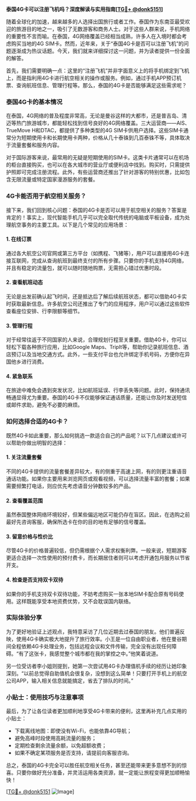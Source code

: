 **泰国4G卡可以注册飞机吗？深度解读与实用指南[[TG💪+ @donk5151](https://t.me/s/donk5151)]**

随着全球化的加速，越来越多的人选择出国旅行或者工作。泰国作为东南亚最受欢迎的旅游目的地之一，吸引了无数游客和商务人士。对于这些人群来说，手机网络的重要性不言而喻。在泰国，4G网络覆盖已经相当成熟，许多人在入境时都会考虑购买当地的4G SIM卡。然而，近年来，关于“泰国4G卡是否可以注册飞机”的问题逐渐成为热议话题。今天，我们就来详细探讨这一问题，并为读者提供一份全面的解答。

首先，我们需要明确一点：这里的“注册飞机”并非字面意义上的将手机绑定到飞机上，而是指利用4G卡进行航空相关的操作或服务。例如，通过手机APP预订机票、查询航班信息、管理行程等。那么，泰国的4G卡是否能够满足这些需求呢？

### 泰国4G卡的基本情况

在泰国，4G网络的普及程度非常高，无论是曼谷这样的大都市，还是普吉岛、清迈等热门旅游城市，都能轻松找到信号良好的4G网络覆盖。三大运营商——AIS、TrueMove H和DTAC，都提供了多种类型的4G SIM卡供用户选择。这些SIM卡通常分为短期使用卡和长期使用卡两种，价格从几十泰铢到几百泰铢不等，具体取决于流量套餐和服务内容。

对于国际游客来说，最常用的无疑是短期使用的SIM卡。这类卡片通常可以在机场的柜台直接购买，也可以在各大城市的营业厅或便利店中找到。购买时，只需提供护照即可完成注册流程。此外，有些运营商还推出了针对游客的特别优惠，比如包含无限流量或特定国家漫游服务的套餐。

### 4G卡能否用于航空相关服务？

接下来，我们回到核心问题：泰国的4G卡是否可以用于航空相关的服务？答案是肯定的！事实上，现代智能手机几乎可以完全取代传统的电脑或平板设备，成为处理航空事务的主要工具。以下是几个常见的应用场景：

#### 1. **在线订票**
通过各大航空公司官网或第三方平台（如携程、飞猪等），用户可以直接用4G卡连接互联网，完成从查询航班到最终支付的所有步骤。只要你的手机支持4G网络，并且有稳定的流量包，就可以随时随地购票，无需担心错过优惠时段。

#### 2. **查看航班动态**
无论是出发前确认起飞时间，还是抵达后了解后续航班状态，都可以借助4G卡实时获取最新信息。许多航空公司还推出了专门的应用程序，用户可以通过这些软件查看座位安排、行李限额等细节。

#### 3. **管理行程**
对于经常往返于不同国家的人来说，合理规划行程至关重要。借助4G卡，你可以轻松下载各种旅行应用，比如Google Maps、TripIt等，帮助你记录航班信息、酒店预订以及当地交通方式。此外，一些支付平台也允许绑定手机号码，方便你在异国他乡进行消费。

#### 4. **紧急联系**
在旅途中难免会遇到突发状况，比如航班延误、行李丢失等问题。此时，保持通讯畅通显得尤为重要。泰国的4G卡不仅能够保证通话质量，还能让你及时发送短信或邮件求助，避免不必要的麻烦。

### 如何选择合适的4G卡？

既然4G卡如此重要，那么如何挑选一款适合自己的产品呢？以下几点建议或许可以帮助你做出明智的选择：

#### 1. **关注流量套餐**
不同的4G卡提供的流量套餐差异较大，有的侧重于高速上网，有的则更注重语音通话功能。如果你主要用来浏览网页或观看视频，可以选择流量丰富的套餐；如果需要频繁打电话，则应优先考虑语音分钟数较多的产品。

#### 2. **查看覆盖范围**
虽然泰国整体网络环境较好，但某些偏远地区可能仍存在盲区。因此，在选购之前最好先咨询客服，确保所选卡在你的目的地有足够的信号覆盖。

#### 3. **留意价格与性价比**
尽管4G卡的价格普遍较低，但仍需根据个人需求权衡利弊。一般来说，短期游客更适合选择一次性使用的预付费卡，而长期居住者则可以考虑开通包月服务以节省开支。

#### 4. **检查是否支持双卡双待**
如果你的手机支持双卡双待功能，不妨考虑购买一张本地SIM卡配合原有号码使用。这样既能享受本地资费优势，又不会耽误国内联络。

### 实际体验分享

为了更好地验证上述观点，我特意采访了几位近期去过泰国的朋友。他们普遍反映，使用4G卡确实极大地提升了旅行效率。小王是一位自由职业者，他在曼谷期间全程依赖4G卡处理业务，包括远程会议和文件传输，完全没有出现任何障碍。“有了这张卡，我感觉整个城市都在我的掌控之中。”他笑着说道。

另一位受访者李小姐则提到，她第一次尝试用4G卡办理值机手续的经历让她印象深刻。“以前总觉得自助值机会很复杂，没想到这么简单！只要打开手机上的航空公司APP，输入相关信息就能搞定，省去了排队的时间。”

### 小贴士：使用技巧与注意事项

最后，为了让各位读者更加顺利地享受4G卡带来的便利，这里再补充几点实用的小贴士：

- 下载离线地图：即使没有Wi-Fi，也能依靠4G导航；
- 避免高峰时段使用高耗流量的服务；
- 定期检查剩余流量余额，以免超额收费；
- 如果不确定某项服务是否支持，请提前向客服咨询。

总之，泰国的4G卡完全可以胜任航空相关任务，甚至还能带来更多意想不到的惊喜。只要你做好充分准备，并灵活运用各类资源，就一定能让旅程变得更加顺畅愉快！

[[TG💪+ @donk5151](https://t.me/s/donk5151) ![Image](https://i.postimg.cc/rwNCRYN7/Snipaste-2025-04-30-17-27-05.png)]